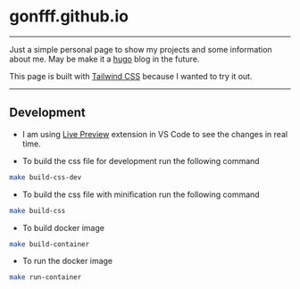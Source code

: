 # gonfff.github.io

---
Just a simple personal page to show my projects and some information about me. May be make it a [hugo](https://gohugo.io) blog in the future. 

This page is built with [Tailwind CSS](https://tailwindcss.com/) because I wanted to try it out.

-----
## Development
- I am using [Live Preview](https://marketplace.visualstudio.com/items?itemName=ms-vscode.live-server) extension in VS Code to see the changes in real time.

- To build the css file for development run the following command
```bash
make build-css-dev
```
- To build the css file with minification run the following command
```bash
make build-css
```
- To build docker image
```bash
make build-container
```
- To run the docker image
```bash
make run-container
```
